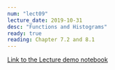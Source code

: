 ```yaml
---
num: "lect09"
lecture_date: 2019-10-31
desc: "Functions and Histograms"
ready: true
reading: Chapter 7.2 and 8.1
---
```


[Link to the Lecture demo notebook](https://data1.lsit.ucsb.edu/hub/user-redirect/git-pull?repo=https://github.com/ucsb-int5/int5-f19-notebooks&subPath=demo/lec09.ipynb)

